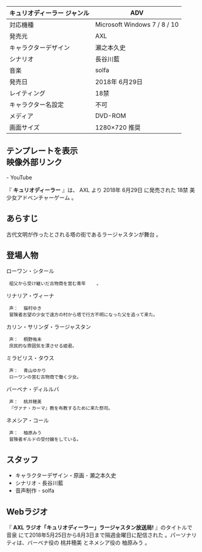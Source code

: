 キュリオディーラー  ジャンル  |  ADV   
---|---  
対応機種  |  Microsoft Windows 7  /  8  /  10   
発売元  |  AXL   
キャラクターデザイン  |  瀬之本久史   
シナリオ  |  長谷川藍   
音楽  |  solfa   
発売日  |  2018年  6月29日   
レイティング  |  18禁   
キャラクター名設定  |  不可   
メディア  |  DVD-ROM   
画面サイズ  |  1280×720 推奨   
テンプレートを表示  
映像外部リンク  
---  
  \-  YouTube  
  
『 **キュリオディーラー** 』は、  AXL  より  2018年  6月29日  に発売された  18禁  美少女アドベンチャーゲーム  。

##  あらすじ  

古代文明が作ったとされる塔の街であるラージャスタンが舞台    。

##  登場人物  

ローワン・シタール

     祖父から受け継いだ古物商を営む青年    。 
リナリア・ヴィーナ

     声：  猫村ゆき 
     冒険者志望の少女で遠方の村から塔で行方不明になった父を追って来た。 
カリン・サリンダ・ラージャスタン

     声：  桐野侑未 
     庶民的な雰囲気を漂させる姫君。 
ミラビリス・タウス

     声：  青山ゆかり 
     ローワンの営む古物商で働く少女。 
バーベナ・ディルルバ

     声：  桃井穂美 
     『ヴァナ・カーマ』教を布教するために来た祭司。 
ネメシア・コール

     声：  柚原みう 
     冒険者ギルドの受付嬢をしている。 

##  スタッフ  

  * キャラクターデザイン・原画 -  瀬之本久史 
  * シナリオ -  長谷川藍 
  * 音声制作 -  solfa 

##  Webラジオ  

『 **AXL ラジオ「キュリオディーラー」ラージャスタン放送局!** 』のタイトルで  音泉
にて2018年5月25日から8月3日まで隔週金曜日に配信された    。パーソナリティは、バーベナ役の  桃井穂美  とネメシア役の  柚原みう  。

